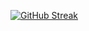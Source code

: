 

[![GitHub Streak](https://github-readme-streak-stats.herokuapp.com?user=jessicayve&theme=radical)](https://git.io/streak-stats)



